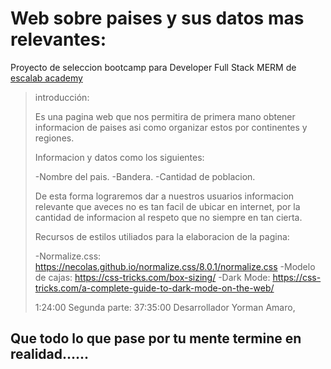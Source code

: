 # Web sobre paises y sus datos mas relevantes:
Proyecto de seleccion bootcamp para Developer  Full Stack MERM de [escalab academy](https://escalab.academy/index.html)

> introducción:
>
> Es una pagina web que nos permitira de primera mano obtener informacion de paises asi como organizar estos por continentes y regiones.
>
> Informacion y datos como los siguientes:
>
>-Nombre del pais.
>-Bandera.
>-Cantidad de poblacion.
>
>   
> De esta forma lograremos dar a nuestros usuarios informacion relevante que aveces no es tan facil de ubicar en internet, por la cantidad de informacion al respeto que no siempre en tan cierta.
>
>
>
> Recursos de estilos utiliados para la elaboracion de la pagina: 
>
>
>-Normalize.css: https://necolas.github.io/normalize.css/8.0.1/normalize.css
>-Modelo de cajas: https://css-tricks.com/box-sizing/
>-Dark Mode: https://css-tricks.com/a-complete-guide-to-dark-mode-on-the-web/
>
>
>
> 1:24:00
> Segunda parte: 37:35:00
> Desarrollador Yorman Amaro, 

## Que todo lo que pase por tu mente termine en realidad......

